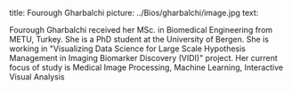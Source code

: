 title: Fourough Gharbalchi
picture: ../Bios/gharbalchi/image.jpg
text: 

Fourough Gharbalchi received her MSc. in Biomedical Engineering from METU, Turkey. She is a PhD student at the University of Bergen. She is working in "Visualizing Data Science for Large Scale Hypothesis Management in Imaging Biomarker Discovery (VIDI)" project. Her current focus of study is Medical Image Processing, Machine Learning, Interactive Visual Analysis 
